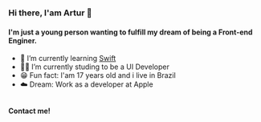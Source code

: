 ### Hi there, I'am Artur 👋 

#### I'm just a young person wanting to fulfill my dream of being a Front-end Enginer.

- 🌱 I’m currently learning [Swift](https://apple.com/swift/)
- 👨‍💻 I’m currently studing to be a UI Developer
- 😁 Fun fact: I'am 17 years old and i live in Brazil
- ☁️ Dream: Work as a developer at Apple

 ##

#### Contact me!

<div>
  <a href="https://t.me/ArturCVF" target="_blank"><img scr="https://img.shields.io/badge/Telegram-2CA5E0?style=for-the-badge&logo=telegram&logoColor=white" target="_blank" ></a>
</div>
